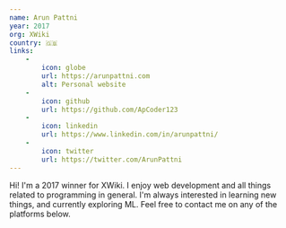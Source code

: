```yaml
---
name: Arun Pattni
year: 2017
org: XWiki
country: 🇬🇧
links:
    -
        icon: globe
        url: https://arunpattni.com
        alt: Personal website
    -
        icon: github
        url: https://github.com/ApCoder123
    -
        icon: linkedin
        url: https://www.linkedin.com/in/arunpattni/
    -
        icon: twitter
        url: https://twitter.com/ArunPattni
---
```

Hi! I'm a 2017 winner for XWiki. I enjoy web development and all things related to programming in general. I'm always interested in learning new things, and currently exploring ML. Feel free to contact me on any of the platforms below.
